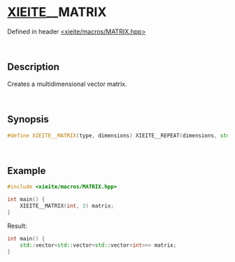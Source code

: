 # [XIEITE](../macros.md)\_\_MATRIX
Defined in header [<xieite/macros/MATRIX.hpp>](../../include/xieite/macros/MATRIX.hpp)

&nbsp;

## Description
Creates a multidimensional vector matrix.

&nbsp;

## Synopsis
```cpp
#define XIEITE__MATRIX(type, dimensions) XIEITE__REPEAT(dimensions, std::vector<) type XIEITE__REPEAT(dimensions, >)
```

&nbsp;

## Example
```cpp
#include <xieite/macros/MATRIX.hpp>

int main() {
    XIEITE__MATRIX(int, 3) matrix;
}
```
Result:
```cpp
int main() {
    std::vector<std::vector<std::vector<int>>> matrix;
}
```
